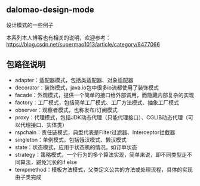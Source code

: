 ## dalomao-design-mode
设计模式的一些例子

本系列本人博客也有相关的说明，欢迎参考：https://blog.csdn.net/supermao1013/article/category/8477066

## 包路径说明
* adapter：适配器模式，包括类适配器、对象适配器
* decorator：装饰模式，java.io包中很多io流都使用了装饰模式
* facade：外观模式，提供一个简单的接口给外部调用，而隐藏内部复杂的实现
* factory：工厂模式，包括简单工厂模式、工厂方法模式、抽象工厂模式
* observer：观察者模式，也称发布/订阅模式
* proxy：代理模式，包括JDK动态代理（只能代理接口）、CGLIB动态代理（可以代理接口、实体类）
* rspchain：责任链模式，典型代表是Filter过滤器、Interceptor拦截器
* singleton：单例模式，包括饿汉模式、懒汉模式
* state：状态模式，应用于状态机的情况，如订单状态
* strategy：策略模式，一个行为的多个算法实现，简单来说，即不同类型走不同算法，避免冗长的if else
* tempmethod：模板方法模式，父类定义公共的方法或处理流程，具体的实现由子类完成



